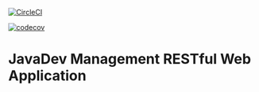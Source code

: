 [![CircleCI](https://circleci.com/gh/Piasek15/javadev-management-app.svg?style=svg)](https://circleci.com/gh/Piasek15/javadev-management-app)

[![codecov](https://codecov.io/gh/Piasek15/javadev-management-app/branch/master/graph/badge.svg)](https://codecov.io/gh/Piasek15/javadev-management-app)

# JavaDev Management RESTful Web Application
